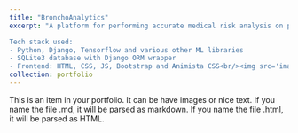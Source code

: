 ```yaml
---
title: "BronchoAnalytics"
excerpt: "A platform for performing accurate medical risk analysis on patients using diagnostic data. Provides accurate classification of patients according to their cancer risk. Also accurately classifies Lung CT-Scan images into normal, benign and malignant classes.

Tech stack used:
- Python, Django, Tensorflow and various other ML libraries
- SQLite3 database with Django ORM wrapper
- Frontend: HTML, CSS, JS, Bootstrap and Animista CSS<br/><img src='images\Landing_Page.png'>"
collection: portfolio
---
```


This is an item in your portfolio. It can be have images or nice text. If you name the file .md, it will be parsed as markdown. If you name the file .html, it will be parsed as HTML. 
